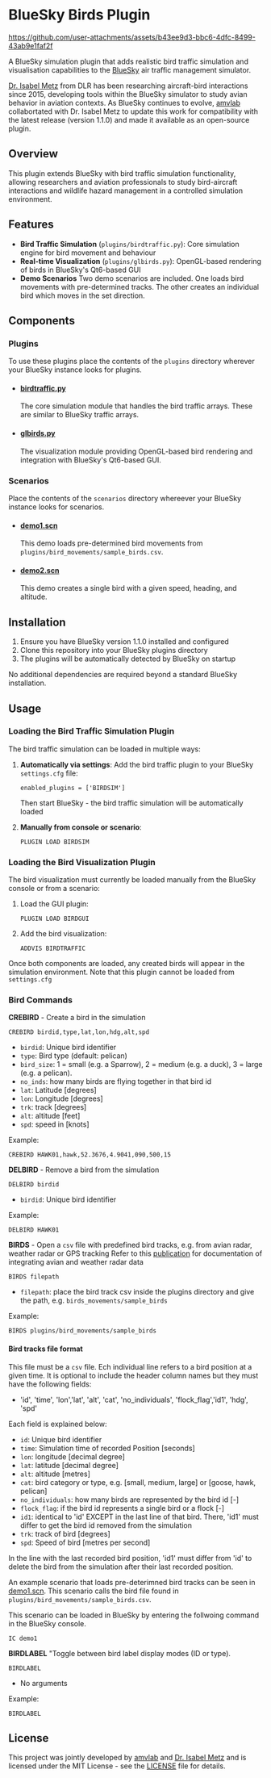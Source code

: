 # BlueSky Birds Plugin



https://github.com/user-attachments/assets/b43ee9d3-bbc6-4dfc-8499-43ab9e1faf2f


A BlueSky simulation plugin that adds realistic bird traffic simulation and visualisation capabilities to the [BlueSky](https://github.com/TUDelft-CNS-ATM/bluesky) air traffic management simulator.

[Dr. Isabel Metz](https://www.linkedin.com/in/isabel-c-metz/) from DLR has been researching aircraft-bird interactions since 2015, developing tools within the BlueSky simulator to study avian behavior in aviation contexts. As BlueSky continues to evolve, [amvlab](https://amvlab.eu) collabortated with Dr. Isabel Metz to update this work for compatibility with the latest release (version 1.1.0) and made it available as an open-source plugin.

## Overview

This plugin extends BlueSky with bird traffic simulation functionality, allowing researchers and aviation professionals to study bird-aircraft interactions and wildlife hazard management in a controlled simulation environment.

## Features

- **Bird Traffic Simulation** (`plugins/birdtraffic.py`): Core simulation engine for bird movement and behaviour
- **Real-time Visualization** (`plugins/glbirds.py`): OpenGL-based rendering of birds in BlueSky's Qt6-based GUI
- **Demo Scenarios** Two demo scenarios are included. One loads bird movements with pre-determined tracks. The other creates an individual bird which moves in the set direction.

## Components

### Plugins

To use these plugins place the contents of the `plugins` directory wherever your BlueSky instance looks for plugins.

   - #### [birdtraffic.py](https://github.com/amvlab/plugins_bluesky_birds/blob/main/plugins/birdtraffic.py)
     The core simulation module that handles the bird traffic arrays. These are similar to BlueSky traffic arrays.

   - #### [glbirds.py](https://github.com/amvlab/plugins_bluesky_birds/blob/main/plugins/glbirds.py)
     The visualization module providing OpenGL-based bird rendering and integration with BlueSky's Qt6-based GUI.

### Scenarios

Place the contents of the `scenarios` directory whereever your BlueSky instance looks for scenarios.

   - #### [demo1.scn](https://github.com/amvlab/plugins_bluesky_birds/blob/main/scenarios/demo1.scn)
     This demo loads pre-determined bird movements from `plugins/bird_movements/sample_birds.csv`.

   - #### [demo2.scn](https://github.com/amvlab/plugins_bluesky_birds/blob/main/scenarios/demo1.scn)
     This demo creates a single bird with a given speed, heading, and altitude.

## Installation

1. Ensure you have BlueSky version 1.1.0 installed and configured
2. Clone this repository into your BlueSky plugins directory
3. The plugins will be automatically detected by BlueSky on startup

No additional dependencies are required beyond a standard BlueSky installation.

## Usage

### Loading the Bird Traffic Simulation Plugin

The bird traffic simulation can be loaded in multiple ways:

1. **Automatically via settings**: Add the bird traffic plugin to your BlueSky `settings.cfg` file:
   ```
   enabled_plugins = ['BIRDSIM']
   ```
   Then start BlueSky - the bird traffic simulation will be automatically loaded

2. **Manually from console or scenario**:
   ```
   PLUGIN LOAD BIRDSIM
   ```

### Loading the Bird Visualization Plugin

The bird visualization must currently be loaded manually from the BlueSky console or from a scenario:

1. Load the GUI plugin:
   ```
   PLUGIN LOAD BIRDGUI
   ```

2. Add the bird visualization:
   ```
   ADDVIS BIRDTRAFFIC
   ```

Once both components are loaded, any created birds will appear in the simulation environment. Note that this plugin cannot be loaded from `settings.cfg`

### Bird Commands

**CREBIRD** - Create a bird in the simulation
```
CREBIRD birdid,type,lat,lon,hdg,alt,spd
```
- `birdid`: Unique bird identifier
- `type`: Bird type (default: pelican)
- `bird_size`: 1 = small (e.g. a Sparrow), 2 = medium (e.g. a duck), 3 = large (e.g. a pelican). 
- `no_inds`: how many birds are flying together in that bird id
- `lat`: Latitude [degrees]
- `lon`: Longitude [degrees]
- `trk`: track [degrees]
- `alt`: altitude [feet]
- `spd`: speed in [knots]

Example:
```
CREBIRD HAWK01,hawk,52.3676,4.9041,090,500,15
```

**DELBIRD** - Remove a bird from the simulation
```
DELBIRD birdid
```
- `birdid`: Unique bird identifier

Example:
```
DELBIRD HAWK01
```

**BIRDS** - Open a `csv` file with predefined bird tracks, e.g. from avian radar, weather radar or GPS tracking
Refer to this [publication](https://doi.org/10.3390/aerospace5040112) for documentation of integrating avian and weather radar data

```
BIRDS filepath
```
- `filepath`: place the bird track csv inside the plugins directory and give the path, e.g. `birds_movements/sample_birds`

Example:
```
BIRDS plugins/bird_movements/sample_birds
```

#### Bird tracks file format

This file must be a `csv` file. Ech individual line refers to a bird position at a given time. It is optional to include the header column names but they must have the following fields: 

- 'id', 'time', 'lon','lat', 'alt', 'cat', 'no_individuals', 'flock_flag','id1', 'hdg', 'spd'

Each field is explained below:

- `id`: Unique bird identifier
- `time`: Simulation time of recorded Position [seconds]
- `lon`: longitude [decimal degree]
- `lat`: latitude [decimal degree]
- `alt`: altitude [metres]
- `cat`: bird category or type, e.g. [small, medium, large] or [goose, hawk, pelican]
- `no_individuals`: how many birds are represented by the bird id [-]
- `flock_flag`: if the bird id represents a single bird or a flock [-]
- `id1`: identical to 'id' EXCEPT in the last line of that bird. There, 'id1' must differ to get the bird id removed from the simulation
- `trk`: track of bird [degrees] 
- `spd`: Speed of bird [metres per second]

In the line with the last recorded bird position, 'id1' must differ from 'id' to delete the bird from the simulation after their last recorded position.

An example scenario that loads pre-deterimned bird tracks can be seen in [demo1.scn](https://github.com/amvlab/plugins_bluesky_birds/blob/main/scenarios/demo1.scn). This scenario calls the bird file found in `plugins/bird_movements/sample_birds.csv`.

This scenario can be loaded in BlueSky by entering the follwoing command in the BlueSky console.

```
IC demo1
```

**BIRDLABEL** "Toggle between bird label display modes (ID or type).
```
BIRDLABEL
```
- No arguments

Example:
```
BIRDLABEL
```

## License

This project was jointly developed by [amvlab](https://amvlab.eu) and [Dr. Isabel Metz](https://www.linkedin.com/in/isabel-c-metz/) and is licensed under the MIT License - see the [LICENSE](LICENSE) file for details.
